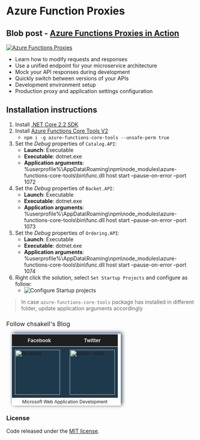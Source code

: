 # Azure Function Proxies

## Blob post - [Azure Functions Proxies in Action](https://wp.me/p3mRWu-1wp)

[![Azure Functions Proxies](https://chsakell.files.wordpress.com/2019/02/azure-functions-proxies-22-sm.png)](https://wp.me/p3mRWu-1wp)

* Learn how to modify requests and responses
* Use a unified endpoint for your microservice architecture
* Mock your API responses during development
* Quickly switch between versions of your APIs
* Development environment setup
* Production proxy and application settings configuration

## Installation instructions
 
1. Install [.NET Core 2.2 SDK](https://dotnet.microsoft.com/download/dotnet-core/2.2)
2. Install [Azure Functions Core Tools V2](https://www.npmjs.com/package/azure-functions-core-tools)
    * `npm i -g azure-functions-core-tools --unsafe-perm true`
3. Set the *Debug* properties of `Catalog.API`:
    * **Launch**: Executable
    * **Executable**: dotnet.exe
    * **Application arguments**: %userprofile%\AppData\Roaming\npm\node_modules\azure-functions-core-tools\bin\func.dll host start –pause-on-error –port 1072
4. Set the *Debug* properties of `Backet.API`:
    * **Launch**: Executable
    * **Executable**: dotnet.exe
    * **Application arguments**: %userprofile%\AppData\Roaming\npm\node_modules\azure-functions-core-tools\bin\func.dll host start –pause-on-error –port 1073
5. Set the *Debug* properties of `Ordering.API`:
    * **Launch**: Executable
    * **Executable**: dotnet.exe
    * **Application arguments**: %userprofile%\AppData\Roaming\npm\node_modules\azure-functions-core-tools\bin\func.dll host start –pause-on-error –port 1074
6. Right click the solution, select `Set Startup Projects` and configure as follow:
    * ![Configure Startup projects](https://chsakell.files.wordpress.com/2019/02/azure-functions-proxies-05.png)


> In case `azure-functions-core-tools` package has installed in different folder, update application arguments accordingly

<h3 style="font-weight:normal;">Follow chsakell's Blog</h3>
<table id="gradient-style" style="box-shadow:3px -2px 10px #1F394C;font-size:12px;margin:15px;width:290px;text-align:left;border-collapse:collapse;" summary="">
<thead>
<tr>
<th style="width:130px;font-size:13px;font-weight:bold;padding:8px;background:#1F1F1F repeat-x;border-top:2px solid #d3ddff;border-bottom:1px solid #fff;color:#E0E0E0;" align="center" scope="col">Facebook</th>
<th style="font-size:13px;font-weight:bold;padding:8px;background:#1F1F1F repeat-x;border-top:2px solid #d3ddff;border-bottom:1px solid #fff;color:#E0E0E0;" align="center" scope="col">Twitter</th>
</tr>
</thead>
<tfoot>
<tr>
<td colspan="4" style="text-align:center;">Microsoft Web Application Development</td>
</tr>
</tfoot>
<tbody>
<tr>
<td style="padding:8px;border-bottom:1px solid #fff;color:#FFA500;border-top:1px solid #fff;background:#1F394C repeat-x;">
<a href="https://www.facebook.com/chsakells.blog" target="_blank"><img src="https://chsakell.files.wordpress.com/2015/08/facebook.png?w=120&amp;h=120&amp;crop=1" alt="facebook" width="120" height="120" class="alignnone size-opti-archive wp-image-3578"></a>
</td>
<td style="padding:8px;border-bottom:1px solid #fff;color:#FFA500;border-top:1px solid #fff;background:#1F394C repeat-x;">
<a href="https://twitter.com/chsakellsBlog" target="_blank"><img src="https://chsakell.files.wordpress.com/2015/08/twitter-small.png?w=120&amp;h=120&amp;crop=1" alt="twitter-small" width="120" height="120" class="alignnone size-opti-archive wp-image-3583"></a>
</td>
</tr>
</tbody>
</table>
<h3>License</h3>
Code released under the <a href="https://github.com/chsakell/azure-functions-proxies/blob/master/LICENSE" target="_blank"> MIT license</a>.
